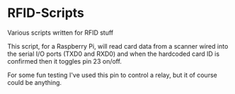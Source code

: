 # RFID-Scripts
Various scripts written for RFID stuff

This script, for a Raspberry Pi, will read card data from a scanner wired into the serial I/O ports (TXD0 and RXD0) and when the hardcoded card ID is confirmed then it toggles pin 23 on/off.

For some fun testing I've used this pin to control a relay, but it of course could be anything.
